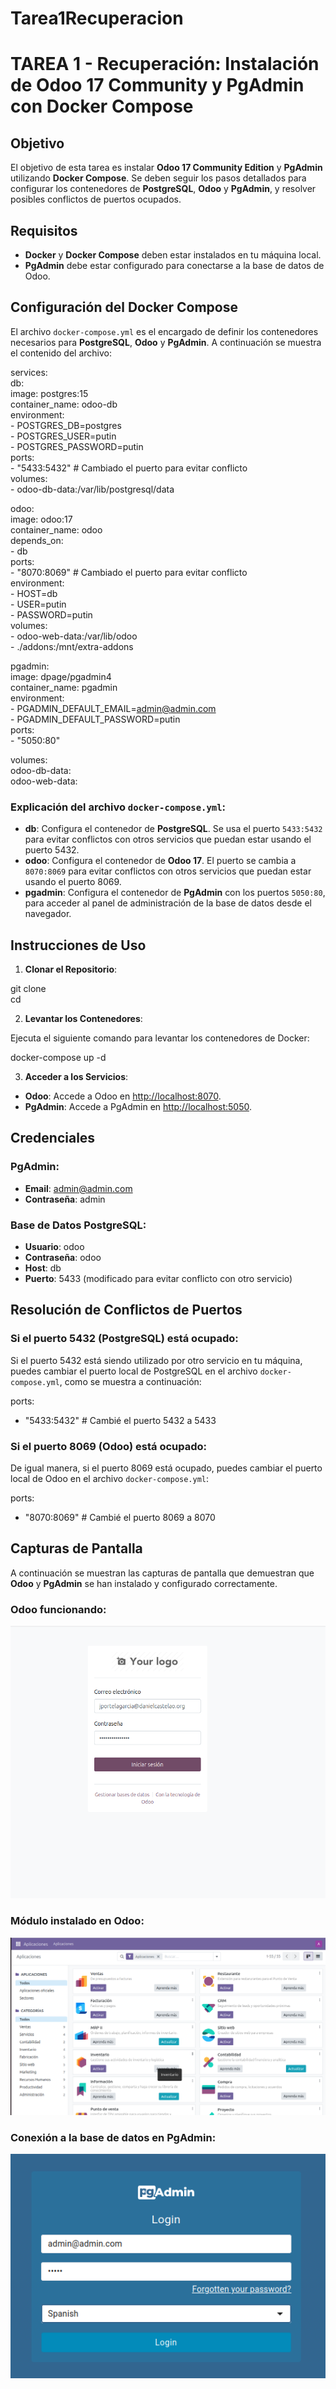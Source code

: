 # Tarea1Recuperacion  

# TAREA 1 - Recuperación: Instalación de Odoo 17 Community y PgAdmin con Docker Compose  


## Objetivo  

El objetivo de esta tarea es instalar **Odoo 17 Community Edition** y **PgAdmin** utilizando **Docker Compose**. Se deben seguir los pasos detallados   para configurar los contenedores de **PostgreSQL**, **Odoo** y **PgAdmin**, y resolver posibles conflictos de puertos ocupados.  


## Requisitos  

- **Docker** y **Docker Compose** deben estar instalados en tu máquina local.  
- **PgAdmin** debe estar configurado para conectarse a la base de datos de Odoo.  


## Configuración del Docker Compose  

El archivo `docker-compose.yml` es el encargado de definir los contenedores necesarios para **PostgreSQL**, **Odoo** y **PgAdmin**. A continuación se   muestra el contenido del archivo:  



services:  
  db:  
    image: postgres:15  
    container_name: odoo-db  
    environment:  
      - POSTGRES_DB=postgres  
      - POSTGRES_USER=putin  
      - POSTGRES_PASSWORD=putin  
    ports:  
      - "5433:5432"  # Cambiado el puerto para evitar conflicto  
    volumes:  
      - odoo-db-data:/var/lib/postgresql/data  

  odoo:  
    image: odoo:17  
    container_name: odoo  
    depends_on:  
      - db  
    ports:  
      - "8070:8069"  # Cambiado el puerto para evitar conflicto  
    environment:  
      - HOST=db  
      - USER=putin  
      - PASSWORD=putin  
    volumes:  
      - odoo-web-data:/var/lib/odoo  
      - ./addons:/mnt/extra-addons  

  pgadmin:  
    image: dpage/pgadmin4  
    container_name: pgadmin  
    environment:  
      - PGADMIN_DEFAULT_EMAIL=admin@admin.com  
      - PGADMIN_DEFAULT_PASSWORD=putin  
    ports:  
      - "5050:80"  

volumes:  
  odoo-db-data:  
  odoo-web-data:  


### Explicación del archivo `docker-compose.yml`:  

- **db**: Configura el contenedor de **PostgreSQL**. Se usa el puerto `5433:5432` para evitar conflictos con otros servicios que puedan estar usando el   puerto 5432.    
- **odoo**: Configura el contenedor de **Odoo 17**. El puerto se cambia a `8070:8069` para evitar conflictos con otros servicios que puedan estar usando el puerto 8069.  
- **pgadmin**: Configura el contenedor de **PgAdmin** con los puertos `5050:80`, para acceder al panel de administración de la base de datos desde el navegador.  


## Instrucciones de Uso  

1. **Clonar el Repositorio**:  

git clone <url-del-repositorio>  
cd <nombre-del-repositorio>  
  

2. **Levantar los Contenedores**:  

Ejecuta el siguiente comando para levantar los contenedores de Docker:  
  

docker-compose up -d  


3. **Acceder a los Servicios**:  

- **Odoo**: Accede a Odoo en [http://localhost:8070](http://localhost:8070).  
- **PgAdmin**: Accede a PgAdmin en [http://localhost:5050](http://localhost:5050).  


## Credenciales  

### PgAdmin:  

- **Email**: admin@admin.com  
- **Contraseña**: admin  

### Base de Datos PostgreSQL:  

- **Usuario**: odoo  
- **Contraseña**: odoo  
- **Host**: db  
- **Puerto**:  5433 (modificado para evitar conflicto con otro servicio)  



## Resolución de Conflictos de Puertos  

### Si el puerto **5432** (PostgreSQL) está ocupado:  

Si el puerto 5432 está siendo utilizado por otro servicio en tu máquina, puedes cambiar el puerto local de PostgreSQL en el archivo `docker-  compose.yml`, como se muestra a continuación:  


ports:  
  - "5433:5432"  # Cambié el puerto 5432 a 5433  


### Si el puerto **8069** (Odoo) está ocupado:  

De igual manera, si el puerto 8069 está ocupado, puedes cambiar el puerto local de Odoo en el archivo `docker-compose.yml`:  


ports:  
  - "8070:8069"  # Cambié el puerto 8069 a 8070  




## Capturas de Pantalla  

A continuación se muestran las capturas de pantalla que demuestran que **Odoo** y **PgAdmin** se han instalado y configurado correctamente.  

### Odoo funcionando:  

![Odoo Home](https://github.com/JavierP5/Tarea1Recuperacion/blob/main/Captura%20desde%202025-04-10%2012-36-21.png)  

### Módulo instalado en Odoo:  

![Módulo en Odoo](https://github.com/JavierP5/Tarea1Recuperacion/blob/main/Captura%20desde%202025-04-10%2012-58-10.png)  


### Conexión a la base de datos en PgAdmin:  

![PgAdmin Conectado](https://github.com/JavierP5/Tarea1Recuperacion/blob/main/Captura%20desde%202025-04-10%2012-28-18.png)  




